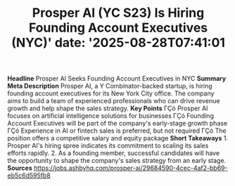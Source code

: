 ﻿---
title: "Prosper AI (YC S23) Is Hiring Founding Account Executives (NYC)'
date: '2025-08-28T07:41:01"
category: "Markets"
summary: ""
slug: "prosper ai yc s23 is hiring founding account executives nyc"
source_urls:
  - "https://jobs.ashbyhq.com/prosper-ai/29684590-4cec-4af2-bb69-eb5c6d595fb8"
seo:
  title: "Prosper AI (YC S23) Is Hiring Founding Account Executives (NYC) | Hash n Hedge'
  description: '"
  keywords: ["news", "markets", "brief"]
---
**Headline** Prosper AI Seeks Founding Account Executives in NYC  **Summary Meta Description** Prosper AI, a Y Combinator-backed startup, is hiring founding account executives for its New York City office. The company aims to build a team of experienced professionals who can drive revenue growth and help shape the sales strategy.  **Key Points**  ΓÇó Prosper AI focuses on artificial intelligence solutions for businesses ΓÇó Founding Account Executives will be part of the company's early-stage growth phase ΓÇó Experience in AI or fintech sales is preferred, but not required ΓÇó The position offers a competitive salary and equity package  **Short Takeaways**  1. Prosper AI's hiring spree indicates its commitment to scaling its sales efforts rapidly. 2. As a founding member, successful candidates will have the opportunity to shape the company's sales strategy from an early stage.  **Sources** https://jobs.ashbyhq.com/prosper-ai/29684590-4cec-4af2-bb69-eb5c6d595fb8 
